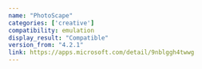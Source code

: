 ```yaml
---
name: "PhotoScape"
categories: ['creative']
compatibility: emulation
display_result: "Compatible"
version_from: "4.2.1"
link: https://apps.microsoft.com/detail/9nblggh4twwg
---
```


